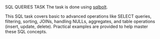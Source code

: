 SQL QUERIES TASK
The task is done using [sqlbolt](https://sqlbolt.com/).

This SQL task covers basic to advanced operations like SELECT queries, filtering, sorting, JOINs, handling NULLs, aggregates, and table operations (insert, update, delete). Practical examples are provided to help master these SQL concepts.
